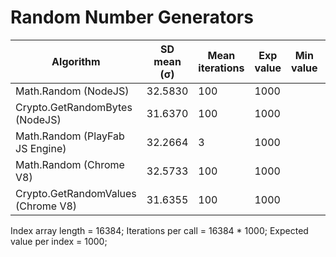 Random Number Generators
================

| Algorithm                          | SD mean (σ) | Mean iterations | Exp value | Min value | Max value |
| ---------------------------------- | ----------- | --------------- | --------- | --------- | --------- |
| Math.Random (NodeJS)               | 32.5830     | 100 | 1000 | | |
| Crypto.GetRandomBytes (NodeJS)     | 31.6370     | 100 | 1000 | | |
| Math.Random (PlayFab JS Engine)    | 32.2664     | 3   | 1000 | | |
| Math.Random (Chrome V8)            | 32.5733     | 100 | 1000 | | |
| Crypto.GetRandomValues (Chrome V8) | 31.6355     | 100 | 1000 | | |

Index array length = 16384;
Iterations per call = 16384 * 1000;
Expected value per index = 1000;
